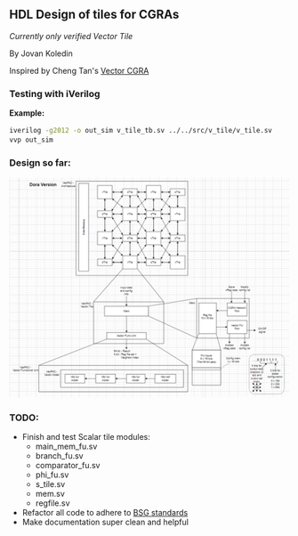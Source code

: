 ## HDL Design of tiles for CGRAs

_Currently only verified Vector Tile_

By Jovan Koledin  

Inspired by Cheng Tan's [Vector CGRA](https://github.com/tancheng/VectorCGRA/tree/352cb9be75ee4fd7294d110ba4d0bf6f855198e6)  

### Testing with iVerilog

**Example:**
```bash
iverilog -g2012 -o out_sim v_tile_tb.sv ../../src/v_tile/v_tile.sv
vvp out_sim
```

### Design so far:  
![alt text](/draw/arch_20250406.png)

### TODO:
 * Finish and test Scalar tile modules:
    - main_mem_fu.sv
    - branch_fu.sv
    - comparator_fu.sv
    - phi_fu.sv
    - s_tile.sv
    - mem.sv
    - regfile.sv
 * Refactor all code to adhere to [BSG standards](https://docs.google.com/document/d/1xA5XUzBtz_D6aSyIBQUwFk_kSUdckrfxa2uzGjMgmCU/edit?tab=t.0#heading=h.mtsevafs4tag)
 * Make documentation super clean and helpful 
